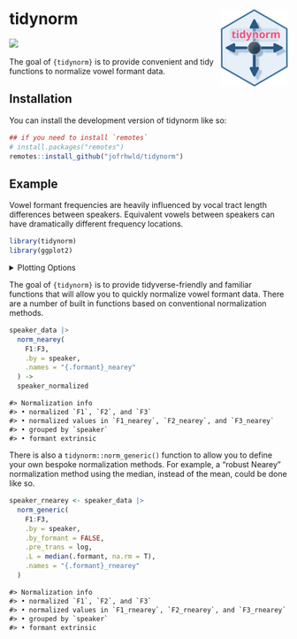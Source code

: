 

<!-- README.md is generated from README.Rmd. Please edit that file -->

# tidynorm <a href="https://jofrhwld.github.io/tidynorm/"><img src="man/figures/logo.svg" alt="tidynorm website" align="right" height="139"/></a>

<!-- badges: start -->

[![](https://github.com/JoFrhwld/tidynorm/actions/workflows/R-CMD-check.yaml/badge.svg)](https://github.com/JoFrhwld/tidynorm/actions/workflows/R-CMD-check.yaml)

<!-- badges: end -->

The goal of `{tidynorm}` is to provide convenient and tidy functions to
normalize vowel formant data.

## Installation

You can install the development version of tidynorm like so:

``` r
## if you need to install `remotes`
# install.packages("remotes")
remotes::install_github("jofrhwld/tidynorm")
```

## Example

Vowel formant frequencies are heavily influenced by vocal tract length
differences between speakers. Equivalent vowels between speakers can
have dramatically different frequency locations.

``` r
library(tidynorm)
library(ggplot2)
```

<details class="code-fold">
<summary>Plotting Options</summary>

``` r
options(
  ggplot2.discrete.colour = c(
    lapply(
      1:6, 
      \(x) c("#4477AA", "#EE6677", "#228833", 
             "#CCBB44", "#66CCEE", "#AA3377")[1:x]
    )
  ),
  ggplot2.discrete.fill = c(
    lapply(
      1:6, 
      \(x) c("#4477AA", "#EE6677", "#228833", 
             "#CCBB44", "#66CCEE", "#AA3377")[1:x]
    )
  )  
)

theme_set(
  theme_minimal(
    base_size = 16
  )
)
```

</details>

The goal of `{tidynorm}` is to provide tidyverse-friendly and familiar
functions that will allow you to quickly normalize vowel formant data.
There are a number of built in functions based on conventional
normalization methods.

``` r
speaker_data |> 
  norm_nearey(
    F1:F3,
    .by = speaker,
    .names = "{.formant}_nearey"
  ) ->
  speaker_normalized
```

    #> Normalization info
    #> • normalized `F1`, `F2`, and `F3`
    #> • normalized values in `F1_nearey`, `F2_nearey`, and `F3_nearey`
    #> • grouped by `speaker`
    #> • formant extrinsic

There is also a `tidynorm::norm_generic()` function to allow you to
define your own bespoke normalization methods. For example, a “robust
Nearey” normalization method using the median, instead of the mean,
could be done like so.

``` r
speaker_rnearey <- speaker_data |> 
  norm_generic(
    F1:F3,
    .by = speaker,
    .by_formant = FALSE,
    .pre_trans = log,
    .L = median(.formant, na.rm = T),
    .names = "{.formant}_rnearey"
  )
```

    #> Normalization info
    #> • normalized `F1`, `F2`, and `F3`
    #> • normalized values in `F1_rnearey`, `F2_rnearey`, and `F3_rnearey`
    #> • grouped by `speaker`
    #> • formant extrinsic
